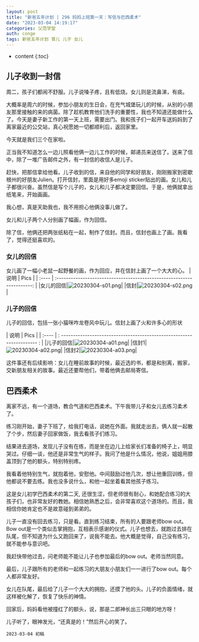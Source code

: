 ```yaml
---
layout: post
title: "新爸五年计划 | 296 妈妈上班第一天：写信与巴西柔术"
date: "2023-03-04 14:19:17"
categories: 父范学堂
auth: conge
tags: 新爸五年计划 育儿 儿子 女儿 
---
```

* content
{:toc}

## 儿子收到一封信

周二，孩子们都闹不舒服。儿子说嗓子疼，且有低烧。女儿则是流鼻涕，有痰。

大概率是周六的时候，参加小朋友的生日会，在充气城堡玩儿的时候，从别的小朋友那里接触的来的病菌。除了趁机教育他们洗手的重要性，我也不知道还能做什么了。今天是妻子新工作的第一天上班，需要出门。我和孩子们一起开车送妈妈到了离家最近的公交站，真心祝愿她一切都顺利后，返回家里。

今天就是我们三个在家啦。


正当我不知道怎么一边儿照看他俩一边儿工作的时候，邮递员来送信了。送来了信中，除了一堆广告邮件之外，有一封信的收信人是儿子。

赶快，把那信拿给他看。儿子收到的信，来自他的同学和好朋友，刚刚搬家到密歇根州的好朋友Julien。打开信封，里面是用好多emoji sticker贴出的画。女儿和儿子都很兴奋。虽然信是写个儿子的，女儿和儿子都决定要回信。于是，他俩就拿出纸笔来，开始画画。

我心想，真是天助我也，我不用担心他俩没事儿做了。




女儿和儿子两个人分别画了幅画，作为回信。

除了信，他俩还把两张纸粘在一起，制作了信封。而且，信封也画上了画。我看了，觉得还挺喜欢的。

### 女儿的回信

女儿画了一幅小老鼠一起野餐的画，作为回应，并在信封上画了一个大大的心。
| 说明   |                                Pics                                    |
| :---- | :--------------------------------------------------------------------: |
|女儿的回信|![20230304-s01.png](https://s2.loli.net/2023/03/05/JByTKA1hn7jWsMN.png)|
|信封|![20230304-s02.png](https://s2.loli.net/2023/03/05/jF4IuaOfTvr6ew2.png)|


### 儿子的回信

儿子的回信，包括一张小猫咪咋龙卷风中玩儿。信封上画了火和许多心的形状

| 说明     |                                Pics                                    |
| :---- | : -------------------------------------------------------------------- : |
|儿子的回信|![20230304-a01.png](https://s2.loli.net/2023/03/05/qWViMCf4anxyHcz.png)|
|信封1|![20230304-a02.png](https://s2.loli.net/2023/03/05/7dg6aPnvGJb2xIO.png)|
|信封2|![20230304-a03.png](https://s2.loli.net/2023/03/05/Z5ToNqsDIeB9dyP.png)|


这件事还有后续影响：女儿在睡前故事的时候，最近选的书，都是和别离，搬家，交新朋友相关的故事。最近还要帮他们，带着他俩去邮局寄信。



## 巴西柔术

离家不远，有一个道场，教合气道和巴西柔术。下午我带儿子和女儿去练习柔术了。

练习刚开始，妻子下班了，给我打电话，说她在外面。我就走出去，俩人就一起散了个步，然后妻子回家做饭，我去看孩子们练习。

结果进去道场，发现儿子没有在练，而是坐在边儿上给家长们准备的椅子上，明显哭过。仔细一谈，他还是非常生气的样子。我问了他是什么情况，他说，姐姐用膝盖顶到了他的额头，特别特别疼。

我看着他特别生气，就抱着他，安慰他。中间鼓励过他几次，想让他重回训练，但他都说不要去练。我也没多说什么，和他一起坐着看其他孩子练习。

这是女儿初学巴西柔术的第二天, 还很生涩，但老师很有耐心，和她配合练习的大孩子们，也非常友好的教她。相信她熟悉之后，会非常喜欢这个道场的。而且，我相信你她肯定也不是故意碰到弟弟的。

儿子一直没有回去练习，只是看。直到练习结束，所有的人要跟老师bow out。Bow out是一个类似击掌拥抱，互相表示感谢的仪式。儿子也想去，就跑过去排在队尾，但不知道为什么又跑回来了，说我不能去。他大概是觉得，自己没有练习，就不能参与意识吧。

我赶快带他过去，问老师能不能让儿子也参加最后的bow out。老师当然同意。

最后，儿子跟所有的老师和一起练习的大朋友小朋友们一一进行了bow out。每个人都非常友好。

女儿在队尾，最后给了儿子一个大大的拥抱，还摸了他的头。儿子的负面情绪，就这样被化解了，恢复了快乐的神情。

回家后，妈妈看他被撞红了的额头，说，那是二郎神长出三只眼的地方呀！

儿子听了，眼神发光，“还真是的！”然后开心的笑了。

```
2023-03-04 初稿
```
